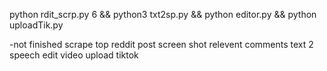 python rdit_scrp.py 6 && python3 txt2sp.py && python editor.py && python uploadTik.py

-not finished
scrape top reddit post
screen shot relevent comments
text 2 speech
edit video
upload tiktok
